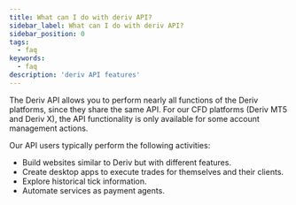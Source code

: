 ```yaml
---
title: What can I do with deriv API?
sidebar_label: What can I do with deriv API?
sidebar_position: 0
tags:
  - faq
keywords:
  - faq
description: 'deriv API features'
---
```


The Deriv API allows you to perform nearly all functions of the Deriv platforms, since
they share the same API. For our CFD platforms (Deriv MT5 and Deriv X), the API
functionality is only available for some account management actions.

Our API users typically perform the following activities:

- Build websites similar to Deriv but with different features.
- Create desktop apps to execute trades for themselves and their clients.
- Explore historical tick information.
- Automate services as payment agents.
